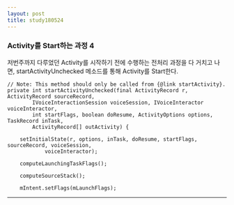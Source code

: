 ```yaml
---
layout: post
title: study180524
---
```


<h3> Activity를 Start하는 과정 4</h3>

저번주까지 다루었던 Activity를 시작하기 전에 수행하는 전처리 과정을 다 거치고 나면, startActivityUnchecked 메소드를 통해 Activity를 Start한다.

~~~
// Note: This method should only be called from {@link startActivity}.
private int startActivityUnchecked(final ActivityRecord r, ActivityRecord sourceRecord,
        IVoiceInteractionSession voiceSession, IVoiceInteractor voiceInteractor,
        int startFlags, boolean doResume, ActivityOptions options, TaskRecord inTask,
        ActivityRecord[] outActivity) {

    setInitialState(r, options, inTask, doResume, startFlags, sourceRecord, voiceSession,
            voiceInteractor);

    computeLaunchingTaskFlags();

    computeSourceStack();

    mIntent.setFlags(mLaunchFlags);
~~~

* * *
